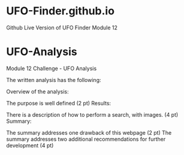# UFO-Finder.github.io
Github Live Version of UFO Finder Module 12


# UFO-Analysis
Module 12 Challenge - UFO Analysis 




The written analysis has the following:

Overview of the analysis:

The purpose is well defined (2 pt)
Results:

There is a description of how to perform a search, with images. (4 pt)
Summary:

The summary addresses one drawback of this webpage (2 pt)
The summary addresses two additional recommendations for further development (4 pt)
